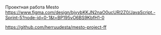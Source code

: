 Проектная работа Mesto
https://www.figma.com/design/bjyvbKKJN2naO0ucURl2Z0/JavaScript.-Sprint-5?node-id=0-1&t=BP195vO6BS9KbfH1-0

https://github.com/herruudesta/mesto-project-ff
